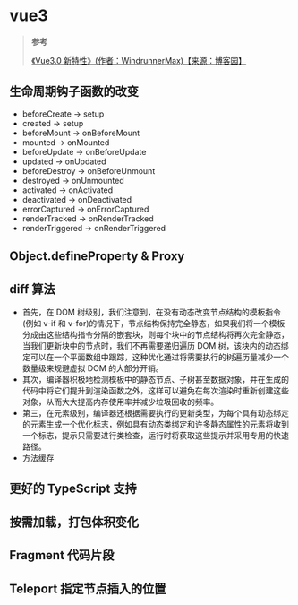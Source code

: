 # vue3

> **参考**
>
> [《Vue3.0 新特性》(作者：WindrunnerMax)【来源：博客园】](https://www.cnblogs.com/WindrunnerMax/p/14394440.html)

## 生命周期钩子函数的改变

- beforeCreate -> setup
- created -> setup
- beforeMount -> onBeforeMount
- mounted -> onMounted
- beforeUpdate -> onBeforeUpdate
- updated -> onUpdated
- beforeDestroy -> onBeforeUnmount
- destroyed -> onUnmounted
- activated -> onActivated
- deactivated -> onDeactivated
- errorCaptured -> onErrorCaptured
- renderTracked -> onRenderTracked
- renderTriggered -> onRenderTriggered

## Object.defineProperty & Proxy

## diff 算法

- 首先，在 DOM 树级别，我们注意到，在没有动态改变节点结构的模板指令(例如 v-if 和 v-for)的情况下，节点结构保持完全静态，如果我们将一个模板分成由这些结构指令分隔的嵌套块，则每个块中的节点结构将再次完全静态，当我们更新块中的节点时，我们不再需要递归遍历 DOM 树，该块内的动态绑定可以在一个平面数组中跟踪，这种优化通过将需要执行的树遍历量减少一个数量级来规避虚拟 DOM 的大部分开销。
- 其次，编译器积极地检测模板中的静态节点、子树甚至数据对象，并在生成的代码中将它们提升到渲染函数之外，这样可以避免在每次渲染时重新创建这些对象，从而大大提高内存使用率并减少垃圾回收的频率。
- 第三，在元素级别，编译器还根据需要执行的更新类型，为每个具有动态绑定的元素生成一个优化标志，例如具有动态类绑定和许多静态属性的元素将收到一个标志，提示只需要进行类检查，运行时将获取这些提示并采用专用的快速路径。
- 方法缓存

## 更好的 TypeScript 支持

## 按需加载，打包体积变化

## Fragment 代码片段

## Teleport 指定节点插入的位置
